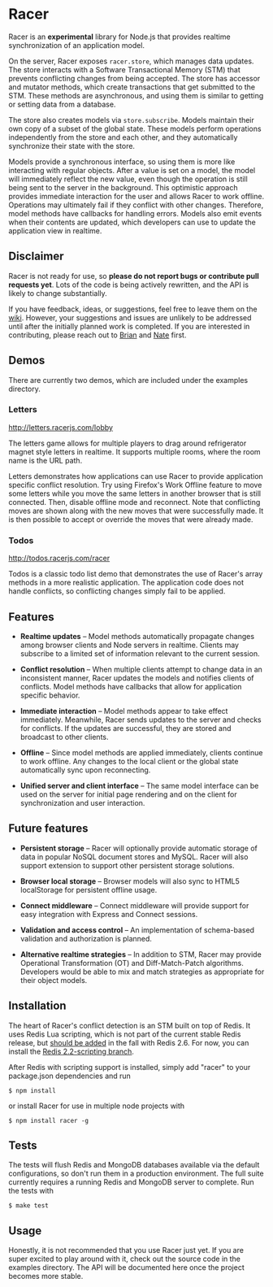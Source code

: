 # Racer

Racer is an **experimental** library for Node.js that provides realtime synchronization of an application model.

On the server, Racer exposes `racer.store`, which manages data updates. The store interacts with a Software Transactional Memory (STM) that prevents conflicting changes from being accepted. The store has accessor and mutator methods, which create transactions that get submitted to the STM. These methods are asynchronous, and using them is similar to getting or setting data from a database.

The store also creates models via `store.subscribe`. Models maintain their own copy of a subset of the global state. These models perform operations independently from the store and each other, and they automatically synchronize their state with the store.

Models provide a synchronous interface, so using them is more like interacting with regular objects. After a value is set on a model, the model will immediately reflect the new value, even though the operation is still being sent to the server in the background. This optimistic approach provides immediate interaction for the user and allows Racer to work offline. Operations may ultimately fail if they conflict with other changes. Therefore, model methods have callbacks for handling errors. Models also emit events when their contents are updated, which developers can use to update the application view in realtime.

## Disclaimer

Racer is not ready for use, so **please do not report bugs or contribute pull requests yet**. Lots of the code is being actively rewritten, and the API is likely to change substantially.

If you have feedback, ideas, or suggestions, feel free to leave them on the [wiki](https://github.com/codeparty/racer/wiki). However, your suggestions and issues are unlikely to be addressed until after the initially planned work is completed. If you are interested in contributing, please reach out to [Brian](https://github.com/bnoguchi) and [Nate](https://github.com/nateps) first.

## Demos

There are currently two demos, which are included under the examples directory.

### Letters

http://letters.racerjs.com/lobby

The letters game allows for multiple players to drag around refrigerator magnet style letters in realtime. It supports multiple rooms, where the room name is the URL path.

Letters demonstrates how applications can use Racer to provide application specific conflict resolution. Try using Firefox's Work Offline feature to move some letters while you move the same letters in another browser that is still connected. Then, disable offline mode and reconnect. Note that conflicting moves are shown along with the new moves that were successfully made. It is then possible to accept or override the moves that were already made.

### Todos

http://todos.racerjs.com/racer

Todos is a classic todo list demo that demonstrates the use of Racer's array methods in a more realistic application. The application code does not handle conflicts, so conflicting changes simply fail to be applied.

## Features

  * **Realtime updates** &ndash; Model methods automatically propagate changes among browser clients and Node servers in realtime. Clients may subscribe to a limited set of information relevant to the current session.

  * **Conflict resolution** &ndash; When multiple clients attempt to change data in an inconsistent manner, Racer updates the models and notifies clients of conflicts. Model methods have callbacks that allow for application specific behavior.

  * **Immediate interaction** &ndash; Model methods appear to take effect immediately. Meanwhile, Racer sends updates to the server and checks for conflicts. If the updates are successful, they are stored and broadcast to other clients.

  * **Offline** &ndash; Since model methods are applied immediately, clients continue to work offline. Any changes to the local client or the global state automatically sync upon reconnecting.

  * **Unified server and client interface** &ndash; The same model interface can be used on the server for initial page rendering and on the client for synchronization and user interaction.

## Future features

  * **Persistent storage** &ndash; Racer will optionally provide automatic storage of data in popular NoSQL document stores and MySQL. Racer will also support extension to support other persistent storage solutions.

  * **Browser local storage** &ndash; Browser models will also sync to HTML5 localStorage for persistent offline usage.

  * **Connect middleware** &ndash; Connect middleware will provide support for easy integration with Express and Connect sessions.

  * **Validation and access control** &ndash; An implementation of schema-based validation and authorization is planned.

  * **Alternative realtime strategies** &ndash; In addition to STM, Racer may provide Operational Transformation (OT) and Diff-Match-Patch algorithms. Developers would be able to mix and match strategies as appropriate for their object models.

## Installation

The heart of Racer's conflict detection is an STM built on top of Redis. It uses Redis Lua scripting, which is not part of the current stable Redis release, but [should be added](http://antirez.com/post/everything-about-redis-24) in the fall with Redis 2.6. For now, you can install the [Redis 2.2-scripting branch](https://github.com/antirez/redis/tree/2.2-scripting).

After Redis with scripting support is installed, simply add "racer" to your package.json dependencies and run

```
$ npm install
```

or install Racer for use in multiple node projects with

```
$ npm install racer -g
```

## Tests

The tests will flush Redis and MongoDB databases available via the default configurations, so don't run them in a production environment. The full suite currently requires a running Redis and MongoDB server to complete. Run the tests with

```
$ make test
```

## Usage

Honestly, it is not recommended that you use Racer just yet. If you are super excited to play around with it, check out the source code in the examples directory. The API will be documented here once the project becomes more stable.


